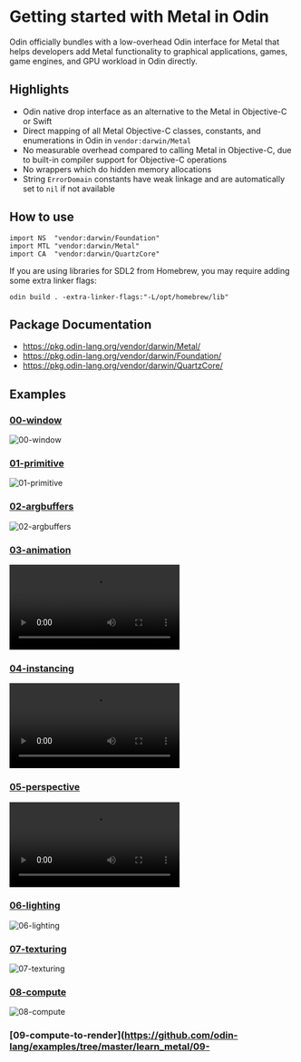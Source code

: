 # Getting started with Metal in Odin

Odin officially bundles with a low-overhead Odin interface for Metal that helps developers add Metal functionality to graphical applications, games, game engines, and GPU workload in Odin directly.

## Highlights

* Odin native drop interface as an alternative to the Metal in Objective-C or Swift
* Direct mapping of all Metal Objective-C classes, constants, and enumerations in Odin in `vendor:darwin/Metal`
* No measurable overhead compared to calling Metal in Objective-C, due to built-in compiler support for Objective-C operations
* No wrappers which do hidden memory allocations
* String `ErrorDomain` constants have weak linkage and are automatically set to `nil` if not available

## How to use

```odin
import NS  "vendor:darwin/Foundation"
import MTL "vendor:darwin/Metal"
import CA  "vendor:darwin/QuartzCore"
```

If you are using libraries for SDL2 from Homebrew, you may require adding some extra linker flags:
```
odin build . -extra-linker-flags:"-L/opt/homebrew/lib"
```

## Package Documentation

* https://pkg.odin-lang.org/vendor/darwin/Metal/
* https://pkg.odin-lang.org/vendor/darwin/Foundation/
* https://pkg.odin-lang.org/vendor/darwin/QuartzCore/

## Examples

### [00-window](https://github.com/odin-lang/examples/tree/master/learn_metal/00-window)

![00-window](https://user-images.githubusercontent.com/3338141/163404425-9e41168c-8f7f-4fd7-b7d9-c1c44a1d3870.png)

### [01-primitive](https://github.com/odin-lang/examples/tree/master/learn_metal/01-primitive)

![01-primitive](https://user-images.githubusercontent.com/3338141/163404549-0ece2502-1890-4bf6-b816-c0de3bfff303.png)

### [02-argbuffers](https://github.com/odin-lang/examples/tree/master/learn_metal/02-argbuffers)

![02-argbuffers](https://user-images.githubusercontent.com/3338141/163404646-bbb50869-303a-44d3-b039-1cc2d14b976e.png)

### [03-animation](https://github.com/odin-lang/examples/tree/master/learn_metal/03-animation)

![03-animation](https://user-images.githubusercontent.com/3338141/163406377-9bffb411-b0e5-4c8f-b50f-a2fc20abfa55.mp4)

### [04-instancing](https://github.com/odin-lang/examples/tree/master/learn_metal/04-instancing)

![04-instancing](https://user-images.githubusercontent.com/3338141/163406745-e9e965a9-f187-4dbe-915e-096766a30e17.mp4)

### [05-perspective](https://github.com/odin-lang/examples/tree/master/learn_metal/05-perspective)

![05-perspective](https://user-images.githubusercontent.com/3338141/163406890-b6e96463-4754-4f7f-b223-95e4dde73be3.mp4)

### [06-lighting](https://github.com/odin-lang/examples/tree/master/learn_metal/06-lighting)

![06-lighting](https://user-images.githubusercontent.com/3338141/163407030-43389d2f-e4d7-4387-936f-c671722ee1cd.png)

### [07-texturing](https://github.com/odin-lang/examples/tree/master/learn_metal/07-texturing)

![07-texturing](https://user-images.githubusercontent.com/3338141/163419029-d4b86185-74e3-487e-b22b-68cc676320ed.png)

### [08-compute](https://github.com/odin-lang/examples/tree/master/learn_metal/08-compute)

![08-compute](https://user-images.githubusercontent.com/3338141/163422465-329f7530-df4f-4fd0-9a68-cc58ab855179.png)

### [09-compute-to-render](https://github.com/odin-lang/examples/tree/master/learn_metal/09-